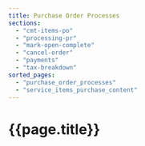 ```yaml
---
title: Purchase Order Processes
sections:
  - "cmt-items-po"
  - "processing-pr"
  - "mark-open-complete"
  - "cancel-order"
  - "payments"
  - "tax-breakdown"
sorted_pages:
  - "purchase_order_processes"
  - "service_items_purchase_content"
---
```

# {{page.title}}
